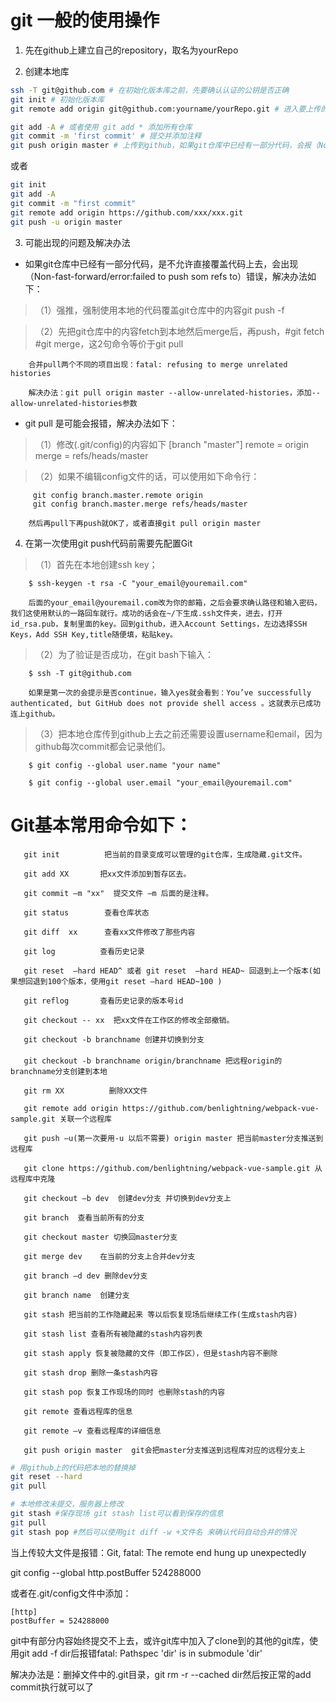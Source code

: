 # git 一般的使用操作
1. 先在github上建立自己的repository，取名为yourRepo

2. 创建本地库

```bash
ssh -T git@github.com # 在初始化版本库之前，先要确认认证的公钥是否正确
git init # 初始化版本库
git remote add origin git@github.com:yourname/yourRepo.git # 进入要上传的仓库，添加远程地址

git add -A # 或者使用 git add * 添加所有仓库
git commit -m 'first commit' # 提交并添加注释
git push origin master # 上传到github，如果git仓库中已经有一部分代码，会报（Non-fast-forward）错误
```
或者
```bash
git init
git add -A
git commit -m "first commit"
git remote add origin https://github.com/xxx/xxx.git
git push -u origin master
```

3. 可能出现的问题及解决办法

* 如果git仓库中已经有一部分代码，是不允许直接覆盖代码上去，会出现（Non-fast-forward/error:failed to push som refs to）错误，解决办法如下：

>（1）强推，强制使用本地的代码覆盖git仓库中的内容git push -f

>（2）先把git仓库中的内容fetch到本地然后merge后，再push，#git fetch #git merge，这2句命令等价于git pull

        合并pull两个不同的项目出现：fatal: refusing to merge unrelated histories
        
        解决办法：git pull origin master --allow-unrelated-histories，添加--allow-unrelated-histories参数

* git pull 是可能会报错，解决办法如下：

>（1）修改(.git/config)的内容如下
         [branch "master"]
         remote = origin
         merge = refs/heads/master

>（2）如果不编辑config文件的话，可以使用如下命令行：

         git config branch.master.remote origin 
         git config branch.master.merge refs/heads/master

        然后再pull下再push就OK了，或者直接git pull origin master

 

4. 在第一次使用git push代码前需要先配置Git
>（1）首先在本地创建ssh key；

        $ ssh-keygen -t rsa -C "your_email@youremail.com"

        后面的your_email@youremail.com改为你的邮箱，之后会要求确认路径和输入密码，我们这使用默认的一路回车就行。成功的话会在~/下生成.ssh文件夹，进去，打开id_rsa.pub，复制里面的key。回到github，进入Account Settings，左边选择SSH Keys，Add SSH Key,title随便填，粘贴key。

>（2）为了验证是否成功，在git bash下输入：

        $ ssh -T git@github.com

        如果是第一次的会提示是否continue，输入yes就会看到：You’ve successfully authenticated, but GitHub does not provide shell access 。这就表示已成功连上github。

>（3）把本地仓库传到github上去之前还需要设置username和email，因为github每次commit都会记录他们。

        $ git config --global user.name "your name"

        $ git config --global user.email "your_email@youremail.com"

# Git基本常用命令如下：

```
   git init          把当前的目录变成可以管理的git仓库，生成隐藏.git文件。

   git add XX       把xx文件添加到暂存区去。

   git commit –m "xx"  提交文件 –m 后面的是注释。

   git status        查看仓库状态

   git diff  xx      查看xx文件修改了那些内容

   git log          查看历史记录

   git reset  –hard HEAD^ 或者 git reset  –hard HEAD~ 回退到上一个版本(如果想回退到100个版本，使用git reset –hard HEAD~100 )

   git reflog       查看历史记录的版本号id

   git checkout -- xx  把xx文件在工作区的修改全部撤销。

   git checkout -b branchname 创建并切换到分支
　　
   git checkout -b branchname origin/branchname 把远程origin的branchname分支创建到本地

   git rm XX          删除XX文件

   git remote add origin https://github.com/benlightning/webpack-vue-sample.git 关联一个远程库

   git push –u(第一次要用-u 以后不需要) origin master 把当前master分支推送到远程库

   git clone https://github.com/benlightning/webpack-vue-sample.git 从远程库中克隆

   git checkout –b dev  创建dev分支 并切换到dev分支上

   git branch  查看当前所有的分支

   git checkout master 切换回master分支

   git merge dev    在当前的分支上合并dev分支

   git branch –d dev 删除dev分支

   git branch name  创建分支

   git stash 把当前的工作隐藏起来 等以后恢复现场后继续工作(生成stash内容)

   git stash list 查看所有被隐藏的stash内容列表

   git stash apply 恢复被隐藏的文件（即工作区），但是stash内容不删除

   git stash drop 删除一条stash内容

   git stash pop 恢复工作现场的同时 也删除stash的内容

   git remote 查看远程库的信息

   git remote –v 查看远程库的详细信息

   git push origin master  git会把master分支推送到远程库对应的远程分支上
```
 

```bash
# 用github上的代码把本地的替换掉
git reset --hard
git pull

# 本地修改未提交，服务器上修改
git stash #保存现场 git stash list可以看到保存的信息
git pull
git stash pop #然后可以使用git diff -w +文件名 来确认代码自动合并的情况
```

当上传较大文件是报错：Git, fatal: The remote end hung up unexpectedly

git config --global http.postBuffer 524288000

或者在.git/config文件中添加：

```
[http]
postBuffer = 524288000
```

git中有部分内容始终提交不上去，或许git库中加入了clone到的其他的git库，使用git add -f dir后报错fatal: Pathspec 'dir' is in submodule 'dir'

解决办法是：删掉文件中的.git目录，git rm -r --cached dir然后按正常的add commit执行就可以了